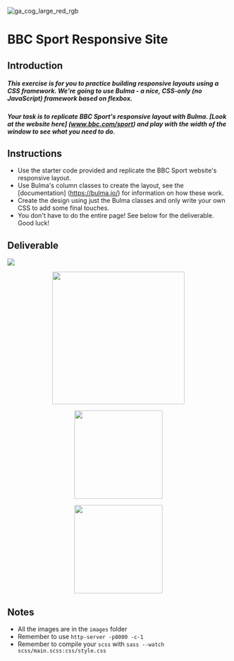![ga_cog_large_red_rgb](https://cloud.githubusercontent.com/assets/40461/8183776/469f976e-1432-11e5-8199-6ac91363302b.png)

# BBC Sport Responsive Site

## Introduction

##### This exercise is for you to practice building responsive layouts using a CSS framework. We're going to use Bulma - a nice, CSS-only (no JavaScript) framework based on flexbox.

##### Your task is to replicate BBC Sport's responsive layout with Bulma. [Look at the website here] (www.bbc.com/sport) and play with the width of the window to see what you need to do.

## Instructions

* Use the starter code provided and replicate the BBC Sport website's responsive layout.
* Use Bulma's column classes to create the layout, see the [documentation] (https://bulma.io/) for information on how these work.
* Create the design using just the Bulma classes and only write your own CSS to add some final touches.
* You don't have to do the entire page! See below for the deliverable. Good luck!

## Deliverable

<img src="https://i.imgur.com/4JwIwxw.jpg">

<p align="center"><img src="https://i.imgur.com/awK1mMJ.jpg" width="300"></p>

<p align="center"><img src="https://i.imgur.com/13XyW0S.jpg" width="200"></p>
<p align="center"><img src="https://i.imgur.com/CQniiNI.jpg" width="200"></p>

## Notes

- All the images are in the `images` folder
- Remember to use `http-server -p8000 -c-1`
- Remember to compile your `scss` with `sass --watch scss/main.scss:css/style.css`

